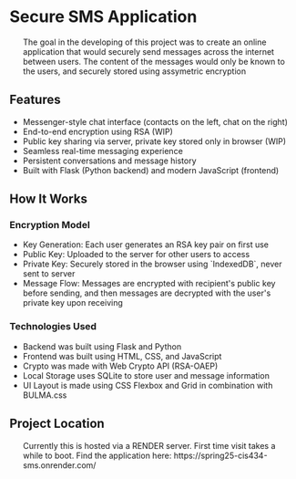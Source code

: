 <h1>Secure SMS Application</h1>
<ul>The goal in the developing of this project was to create an online application that would securely send messages across the internet between users. The content of the messages would only be known to the users, and securely stored using assymetric encryption</ul>


<h2> Features </h2>
  <ul>
    <li>Messenger-style chat interface (contacts on the left, chat on the right)</li>
    <li>End-to-end encryption using RSA (WIP)</li>
    <li>Public key sharing via server, private key stored only in browser (WIP)</li>
    <li>Seamless real-time messaging experience</li>
    <li>Persistent conversations and message history</li>
    <li> Built with Flask (Python backend) and modern JavaScript (frontend) </li>

</ul>

<h2> How It Works </h2>

<h3> Encryption Model </h3>
  <ul>
    <li>Key Generation: Each user generates an RSA key pair on first use</li>
    <li>Public Key: Uploaded to the server for other users to access</li>
    <li>Private Key: Securely stored in the browser using `IndexedDB`, never sent to server</li>
    <li> Message Flow: Messages are encrypted with recipient's public key before sending, and then messages are decrypted with the user's private key upon receiving</li>
  </ul>
<h3> Technologies Used</h3>
  <ul>
    <li>Backend was built using Flask and Python</li>
    <li>Frontend was built using HTML, CSS, and JavaScript</li>
    <li>Crypto was made with Web Crypto API (RSA-OAEP)</li>
    <li>Local Storage uses SQLite to store user and message information</li>
    <li>UI Layout is made using CSS Flexbox and Grid in combination with BULMA.css</li>

  </ul>

<h2>Project Location</h2>
<ul> Currently this is hosted via a RENDER server. First time visit takes a while to boot. Find the application here: https://spring25-cis434-sms.onrender.com/</ul>

